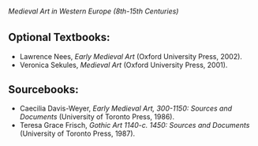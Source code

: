 ###### Medieval Art in Western Europe (8th-15th Centuries)

## Optional Textbooks:
* Lawrence Nees, _Early Medieval Art_ (Oxford University Press, 2002).
* Veronica Sekules, _Medieval Art_ (Oxford University Press, 2001).
## Sourcebooks:
* Caecilia Davis-Weyer, _Early Medieval Art, 300-1150: Sources and Documents_ (University of Toronto Press, 1986).
* Teresa Grace Frisch, _Gothic Art 1140-c. 1450: Sources and Documents_ (University of Toronto Press, 1987).
